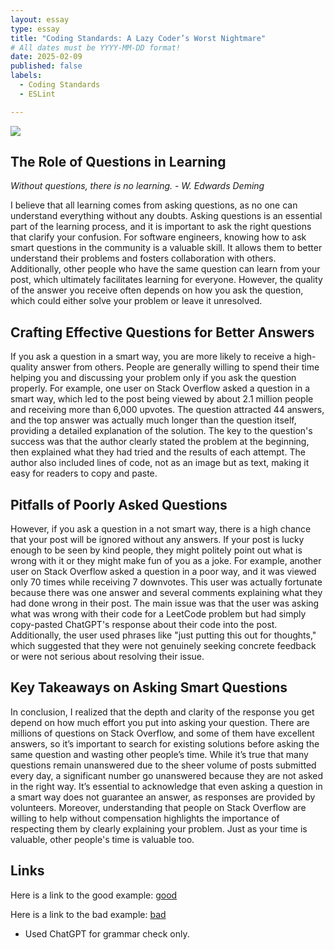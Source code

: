 ```yaml
---
layout: essay
type: essay
title: "Coding Standards: A Lazy Coder’s Worst Nightmare"
# All dates must be YYYY-MM-DD format!
date: 2025-02-09
published: false
labels:
  - Coding Standards
  - ESLint

---
```


<img class="img-fluid" src="../img/Coding-Standards:-A-Lazy-Coder’s-Worst-Nightmare/eslint.png">

## The Role of Questions in Learning

*Without questions, there is no learning. - W. Edwards Deming*

I believe that all learning comes from asking questions, as no one can understand everything without any doubts. Asking questions is an essential part of the learning process, and it is important to ask the right questions that clarify your confusion. For software engineers, knowing how to ask smart questions in the community is a valuable skill. It allows them to better understand their problems and fosters collaboration with others. Additionally, other people who have the same question can learn from your post, which ultimately facilitates learning for everyone. However, the quality of the answer you receive often depends on how you ask the question, which could either solve your problem or leave it unresolved.

## Crafting Effective Questions for Better Answers

If you ask a question in a smart way, you are more likely to receive a high-quality answer from others. People are generally willing to spend their time helping you and discussing your problem only if you ask the question properly. For example, one user on Stack Overflow asked a question in a smart way, which led to the post being viewed by about 2.1 million people and receiving more than 6,000 upvotes. The question attracted 44 answers, and the top answer was actually much longer than the question itself, providing a detailed explanation of the solution. The key to the question's success was that the author clearly stated the problem at the beginning, then explained what they had tried and the results of each attempt. The author also included lines of code, not as an image but as text, making it easy for readers to copy and paste.

## Pitfalls of Poorly Asked Questions

However, if you ask a question in a not smart way, there is a high chance that your post will be ignored without any answers. If your post is lucky enough to be seen by kind people, they might politely point out what is wrong with it or they might make fun of you as a joke. For example, another user on Stack Overflow asked a question in a poor way, and it was viewed only 70 times while receiving 7 downvotes. This user was actually fortunate because there was one answer and several comments explaining what they had done wrong in their post. The main issue was that the user was asking what was wrong with their code for a LeetCode problem but had simply copy-pasted ChatGPT's response about their code into the post. Additionally, the user used phrases like "just putting this out for thoughts," which suggested that they were not genuinely seeking concrete feedback or were not serious about resolving their issue.

## Key Takeaways on Asking Smart Questions

In conclusion, I realized that the depth and clarity of the response you get depend on how much effort you put into asking your question. There are millions of questions on Stack Overflow, and some of them have excellent answers, so it’s important to search for existing solutions before asking the same question and wasting other people’s time. While it’s true that many questions remain unanswered due to the sheer volume of posts submitted every day, a significant number go unanswered because they are not asked in the right way. It’s essential to acknowledge that even asking a question in a smart way does not guarantee an answer, as responses are provided by volunteers. Moreover, understanding that people on Stack Overflow are willing to help without compensation highlights the importance of respecting them by clearly explaining your problem. Just as your time is valuable, other people's time is valuable too.

## Links

Here is a link to the good example: [good](https://stackoverflow.com/questions/14220321/how-do-i-return-the-response-from-an-asynchronous-call)

Here is a link to the bad example: [bad](https://stackoverflow.com/questions/79388715/meeting-rooms-iii-leetcode)

- Used ChatGPT for grammar check only.
